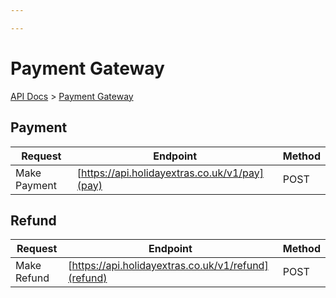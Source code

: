 ```yaml
---

---
```


# Payment Gateway

[API Docs](/hxapi/) > [Payment Gateway](index)

## Payment

| Request | Endpoint | Method |
| ------- | -------- | ------ |
| Make Payment | [https://api.holidayextras.co.uk/v1/pay](pay) | POST |

## Refund

| Request | Endpoint | Method |
| ------- | -------- | ------ |
| Make Refund | [https://api.holidayextras.co.uk/v1/refund](refund) | POST |
